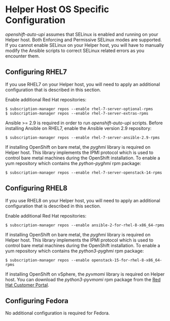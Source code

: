 # Helper Host OS Specific Configuration

*openshift-auto-upi* assumes that SELinux is enabled and running on your Helper host. Both Enforcing and Permissive SELinux modes are supported. If you cannot enable SELinux on your Helper host, you will have to manually modify the Ansible scripts to correct SELinux related errors as you encounter them.

## Configuring RHEL7

If you use RHEL7 on your Helper host, you will need to apply an additional configuration that is described in this section.

Enable additional Red Hat repositories:

```
$ subscription-manager repos --enable rhel-7-server-optional-rpms
$ subscription-manager repos --enable rhel-7-server-extras-rpms
```

Ansible >= 2.9 is required in order to run *openshift-auto-upi* scripts. Before installing Ansible on RHEL7, enable the Ansible version 2.9 repository:

```
$ subscription-manager repos --enable rhel-7-server-ansible-2.9-rpms
```

If installing OpenShift on bare metal, the *pyghmi* library is required on Helper host. This library implements the IPMI protocol which is used to control bare metal machines during the OpenShift installation. To enable a yum repository which contains the *python-pyghmi* rpm package:

```
$ subscription-manager repos --enable rhel-7-server-openstack-14-rpms
```

## Configuring RHEL8

If you use RHEL8 on your Helper host, you will need to apply an additional configuration that is described in this section.

Enable additional Red Hat repositories:

```
$ subscription-manager repos --enable ansible-2-for-rhel-8-x86_64-rpms
```

If installing OpenShift on bare metal, the *pyghmi* library is required on Helper host. This library implements the IPMI protocol which is used to control bare metal machines during the OpenShift installation. To enable a yum repository which contains the *python3-pyghmi* rpm package:

```
$ subscription-manager repos --enable openstack-15-for-rhel-8-x86_64-rpms
```

If installing OpenShift on vSphere, the *pyvmomi* library is required on Helper host. You can download the *python3-pyvmomi* rpm package from the [Red Hat Customer Portal](https://access.redhat.com).


## Configuring Fedora

No additional configuration is required for Fedora.

